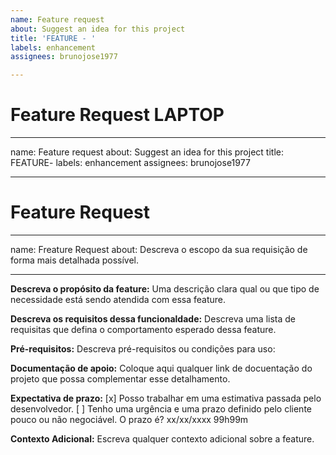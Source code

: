 ```yaml
---
name: Feature request
about: Suggest an idea for this project
title: 'FEATURE - '
labels: enhancement
assignees: brunojose1977

---
```


# Feature Request LAPTOP
---
name: Feature request
about: Suggest an idea for this project
title: FEATURE-
labels: enhancement
assignees: brunojose1977

---

# Feature Request
---
name: Freature Request
about: Descreva o escopo da sua requisição de forma mais detalhada possível.

---

**Descreva o propósito da feature:**
Uma descrição clara qual ou que tipo de necessidade está sendo atendida com essa feature.

**Descreva os requisitos dessa funcionaldade:**
Descreva uma lista de requisitas que defina o comportamento esperado dessa feature.

**Pré-requisitos:**
Descreva pré-requisitos ou condições para uso:

**Documentação de apoio:**
Coloque aqui qualquer link de docuentação do projeto que possa complementar esse detalhamento.

**Expectativa de prazo:**
[x] Posso trabalhar em uma estimativa passada pelo desenvolvedor.
[ ] Tenho uma urgência e uma prazo definido pelo cliente pouco ou não negociável. O prazo é? xx/xx/xxxx 99h99m  

**Contexto Adicional:**
Escreva qualquer contexto adicional sobre a feature.
